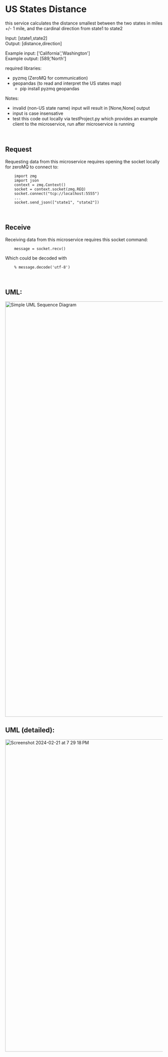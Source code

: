 # US States Distance
this service calculates the distance smallest between the two states in miles +/- 1 mile, and the cardinal direction from state1 to state2 <br>

Input: [state1,state2] <br>
Output: [distance,direction] <br>

Example input: ['California','Washington'] <br>
Example output: [589,'North'] <br>

required libraries:
- pyzmq      (ZeroMQ for communication) <br>
- geopandas  (to read and interpret the US states map) <br>
    - pip install pyzmq geopandas <br>

Notes:
- invalid (non-US state name) input will result in [None,None] output <br>
- input is case insensative <br>
- test this code out locally via testProject.py which provides an example client to the microservice, run after microservice is running <br>
<br>

## Request
Requesting data from this microservice requires opening the socket locally for zeroMQ to connect to: 
```
    import zmg
    import json
    context = zmq.Context()  
    socket = context.socket(zmq.REQ)  
    socket.connect("tcp://localhost:5555")  
    ...
    socket.send_json(["state1", "state2"])
```
<br>

## Receive
Receiving data from this microservice requires this socket command: 
```
    message = socket.recv()
```
Which could be decoded with 
```
    % message.decode('utf-8')
```
<br>

## UML:
<img width="1326" alt="Simple UML Sequence Diagram" src="https://github.com/tanoshia/usStatesDistance/assets/123522018/9ceccd01-87b8-4e70-b59a-7487d08005d3">

## UML (detailed):
<img width="997" alt="Screenshot 2024-02-21 at 7 29 18 PM" src="https://github.com/tanoshia/usStatesDistance/assets/123522018/13a60997-7a77-4905-baaf-53048151056f">
